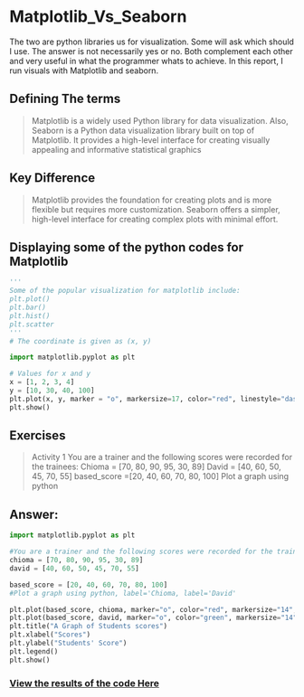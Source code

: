 # Matplotlib_Vs_Seaborn
The two are python libraries us for visualization. Some will ask which should I use. The answer is not necessarily yes or no.
Both complement each other and very useful in what the programmer whats to achieve. In this report, I run visuals with Matplotlib and seaborn.

## Defining The terms
> Matplotlib is a widely used Python library for data visualization. Also, Seaborn is a Python data visualization library built on top of Matplotlib. It provides a high-level interface for creating visually appealing and informative statistical graphics

## Key Difference
> Matplotlib provides the foundation for creating plots and is more flexible but requires more customization.
> Seaborn offers a simpler, high-level interface for creating complex plots with minimal effort.

## Displaying some of the python codes for Matplotlib
```python
'''
Some of the popular visualization for matplotlib include:
plt.plot()
plt.bar()
plt.hist()
plt.scatter
'''
# The coordinate is given as (x, y)
```

```python
import matplotlib.pyplot as plt

# Values for x and y
x = [1, 2, 3, 4]
y = [10, 30, 40, 100]
plt.plot(x, y, marker = "o", markersize=17, color="red", linestyle="dashed", linewidth=5)
plt.show()
```

## Exercises
> Activity 1
> You are a trainer and the following scores were recorded for the trainees:
> Chioma = [70, 80, 90, 95, 30, 89]
> David = [40, 60, 50, 45, 70, 55]
> based_score =[20, 40, 60, 70, 80, 100]
> Plot a graph using python

## Answer:
```python
import matplotlib.pyplot as plt

#You are a trainer and the following scores were recorded for the trainees:
chioma = [70, 80, 90, 95, 30, 89]
david = [40, 60, 50, 45, 70, 55]

based_score = [20, 40, 60, 70, 80, 100]
#Plot a graph using python, label='Chioma, label='David'

plt.plot(based_score, chioma, marker="o", color="red", markersize="14", label='Chioma')
plt.plot(based_score, david, marker="o", color="green", markersize="14", label='David')
plt.title("A Graph of Students scores")
plt.xlabel("Scores")
plt.ylabel("Students' Score")
plt.legend()
plt.show()
```
### [View the results of the code Here](https://colab.research.google.com/drive/11C7KOKAHf4BT18V76uzWFrnqUwdbdoNA#scrollTo=u2CdnB6sEWkC)


